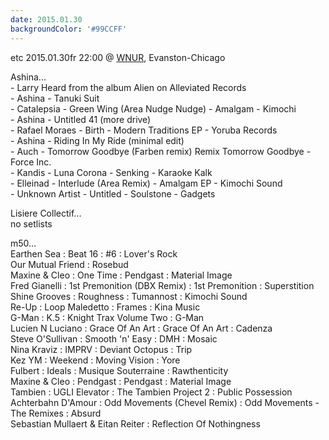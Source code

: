 ```yaml
---
date: 2015.01.30
backgroundColor: '#99CCFF'
---
```


etc 2015.01.30fr 22:00 @ [WNUR](http://www.wnur.org/), Evanston-Chicago  

Ashina...  
\- Larry Heard from the album Alien on Alleviated Records  
\- Ashina - Tanuki Suit  
\- Catalepsia - Green Wing (Area Nudge Nudge) - Amalgam - Kimochi  
\- Ashina - Untitled 41 (more drive)  
\- Rafael Moraes - Birth - Modern Traditions EP - Yoruba Records  
\- Ashina - Riding In My Ride (minimal edit)  
\- Auch - Tomorrow Goodbye (Farben remix) Remix Tomorrow Goodbye - Force Inc.  
\- Kandis - Luna Corona - Senking - Karaoke Kalk  
\- Elleinad - Interlude (Area Remix) - Amalgam EP - Kimochi Sound  
\- Unknown Artist - Untitled - Soulstone - Gadgets  

Lisiere Collectif...  
no setlists  

m50...  
Earthen Sea : Beat 16 : #6 : Lover's Rock  
Our Mutual Friend : Rosebud  
Maxine & Cleo : One Time : Pendgast : Material Image  
Fred Gianelli : 1st Premonition (DBX Remix) : 1st Premonition : Superstition  
Shine Grooves : Roughness : Tumannost : Kimochi Sound  
Re-Up : Loop Maledetto : Frames : Kina Music  
G-Man : K.5 : Knight Trax Volume Two : G-Man  
Lucien N Luciano : Grace Of An Art : Grace Of An Art : Cadenza  
Steve O'Sullivan : Smooth 'n' Easy : DMH : Mosaic  
Nina Kraviz : IMPRV : Deviant Octopus : Trip  
Kez YM : Weekend : Moving Vision : Yore  
Fulbert : Ideals : Musique Souterraine : Rawthenticity  
Maxine & Cleo : Pendgast : Pendgast : Material Image  
Tambien : UGLI Elevator : The Tambien Project 2 : Public Possession  
Achterbahn D'Amour : Odd Movements (Chevel Remix) : Odd Movements - The Remixes : Absurd  
Sebastian Mullaert & Eitan Reiter : Reflection Of Nothingness